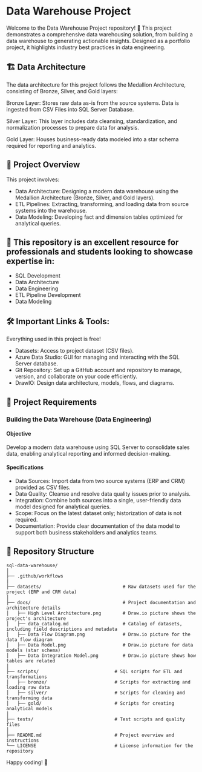 # Data Warehouse Project
Welcome to the Data Warehouse Project repository! 🚀
This project demonstrates a comprehensive data warehousing solution, from building a data warehouse to generating actionable insights. Designed as a portfolio project, it highlights industry best practices in data engineering.

## 🏗️ Data Architecture

The data architecture for this project follows the Medallion Architecture, consisting of Bronze, Silver, and Gold layers:

Bronze Layer: Stores raw data as-is from the source systems. Data is ingested from CSV Files into SQL Server Database.

Silver Layer: This layer includes data cleansing, standardization, and normalization processes to prepare data for analysis.

Gold Layer: Houses business-ready data modeled into a star schema required for reporting and analytics.

## 📖 Project Overview

This project involves:

- Data Architecture: Designing a modern data warehouse using the Medallion Architecture (Bronze, Silver, and Gold layers).
- ETL Pipelines: Extracting, transforming, and loading data from source systems into the warehouse.
- Data Modeling: Developing fact and dimension tables optimized for analytical queries.

## 🎯 This repository is an excellent resource for professionals and students looking to showcase expertise in:

- SQL Development
- Data Architecture
- Data Engineering
- ETL Pipeline Development
- Data Modeling

## 🛠️ Important Links & Tools:
Everything used in this project is free!
- Datasets: Access to project dataset (CSV files).
- Azure Data Studio: GUI for managing and interacting with the SQL Server database.
- Git Repository: Set up a GitHub account and repository to manage, version, and collaborate on your code efficiently.
- DrawIO: Design data architecture, models, flows, and diagrams.

## 🚀 Project Requirements

### Building the Data Warehouse (Data Engineering)

#### Objective
Develop a modern data warehouse using SQL Server to consolidate sales data, enabling analytical reporting and informed decision-making.

#### Specifications
- Data Sources: Import data from two source systems (ERP and CRM) provided as CSV files.
- Data Quality: Cleanse and resolve data quality issues prior to analysis.
- Integration: Combine both sources into a single, user-friendly data model designed for analytical queries.
- Scope: Focus on the latest dataset only; historization of data is not required.
- Documentation: Provide clear documentation of the data model to support both business stakeholders and analytics teams.

## 📂 Repository Structure
```
sql-data-warehouse/
│
├── .github/workflows
|
├── datasets/                              # Raw datasets used for the project (ERP and CRM data)
│
├── docs/                                  # Project documentation and architecture details
│   ├── High Level Architecture.png        # Draw.io picture shows the project's architecture
│   ├── data_catalog.md                    # Catalog of datasets, including field descriptions and metadata
│   ├── Data Flow Diagram.png              # Draw.io picture for the data flow diagram
│   ├── Data Model.png                     # Draw.io picture for data models (star schema)
│   ├── Data Integration Model.png         # Draw.io picture shows how tables are related
│
├── scripts/                            # SQL scripts for ETL and transformations
│   ├── bronze/                         # Scripts for extracting and loading raw data
│   ├── silver/                         # Scripts for cleaning and transforming data
│   ├── gold/                           # Scripts for creating analytical models
│
├── tests/                              # Test scripts and quality files
│
├── README.md                           # Project overview and instructions
└── LICENSE                             # License information for the repository
```

Happy coding! 🚀
